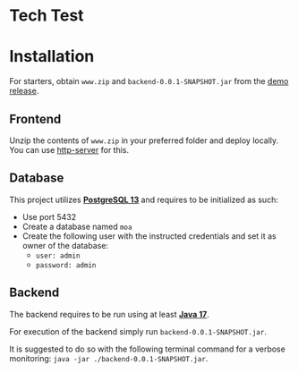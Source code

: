 # Tech Test
 
# Installation
For starters, obtain `www.zip` and `backend-0.0.1-SNAPSHOT.jar` from the [demo release](https://github.com/julianp950/moa-tech-test/releases/tag/0.0.1).

## Frontend
Unzip the contents of `www.zip` in your preferred folder and deploy locally. You can use [http-server](https://www.npmjs.com/package/http-server) for this.

## Database
This project utilizes **[PostgreSQL 13](https://www.postgresql.org/)** and requires to be initialized as such:
* Use port 5432
* Create a database named `moa`
* Create the following user with the instructed credentials and set it as owner of the database:
  * `user: admin`
  * `password: admin`

## Backend
The backend requires to be run using at least **[Java 17](https://www.oracle.com/java/technologies/javase/jdk17-archive-downloads.html)**.

For execution of the backend simply run `backend-0.0.1-SNAPSHOT.jar`.

It is suggested to do so with the following terminal command for a verbose monitoring: `java -jar ./backend-0.0.1-SNAPSHOT.jar`.
